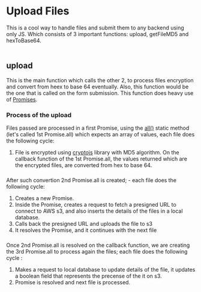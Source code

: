 # Upload Files
This is a cool way to handle files and submit them to any backend using only JS. Which consists of 3 important functions: upload, getFileMD5 and hexToBase64.\
<br/>
## upload 
This is the main function which calls the other 2, to process files encryption and convert from heex to base 64 eventually. Also, this function would be the one that is called on the form submission. 
This function does heavy use of [Promises](https://developer.mozilla.org/en-US/docs/Web/JavaScript/Reference/Global_Objects/Promise).
### Process of the upload
Files passed are processed in a first Promise, using the [all()](https://developer.mozilla.org/en-US/docs/Web/JavaScript/Reference/Global_Objects/Promise/all) static method (let's called 1st Promise.all) which expects an array of values, each file does the following cycle:
1. File is encrypted using [cryptojs](https://cryptojs.gitbook.io/docs/) library with MD5 algorithm. 
On the callback function of the 1st Promise.all, the values returned which are the encrypted files, are converted from hex to base 64.
###
After such convertion 2nd Promise.all is created; - each file does the following cycle: 
1. Creates a new Promise.
2. Inside the Promise, creates a request to fetch a presigned URL to connect to AWS s3, and also inserts the details of the files in a local database.
3. Calls back the presigned URL and uploads the file to s3
4. It resolves the Promise, and it continues with the next file
###
Once 2nd Promise.all  is resolved on the callback function, we are creating the 3rd Promise.all to process again the files; each file does the following cycle :
1. Makes a request to local database to update details of the file, it updates a boolean field that represents the precense of the it on s3.
2. Promise is resolved and next file is processed.


